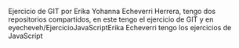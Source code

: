 Ejercicio de GIT por Erika Yohanna Echeverri Herrera, tengo dos repositorios compartidos, en este tengo el ejercicio de GIT y en eyecheveh/EjercicioJavaScriptErika Echeverri tengo los ejercicios de JavaScript

